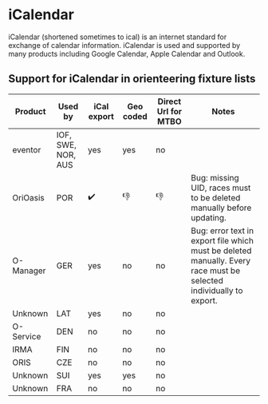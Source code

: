 # iCalendar

iCalendar (shortened sometimes to ical) is an internet standard for exchange of calendar information. iCalendar is used and supported by many products
including Google Calendar, Apple Calendar and Outlook.

## Support for iCalendar in orienteering fixture lists


Product | Used by | iCal export | Geo coded | Direct Url for MTBO | Notes
------- | ------- | ----------- | --------- | ---------------------- | -----
eventor | IOF, SWE, NOR, AUS | yes | yes | no |
OriOasis | POR | :heavy_check_mark: | :-1: | :-1: | Bug: missing UID, races must to be deleted manually before updating.
O-Manager | GER |yes | no | no | Bug: error text in export file which must be deleted manually. Every race must be selected individually to export.
Unknown | LAT | yes | no | no |
O-Service | DEN | no | no | no |
IRMA | FIN | no | no | no |
ORIS | CZE | no | no | no |
Unknown | SUI | yes | yes | no |
Unknown | FRA | no | no | no |

